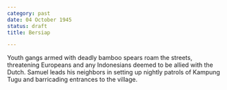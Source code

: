 ```yaml
---
category: past
date: 04 October 1945
status: draft
title: Bersiap

---
```



Youth gangs armed with deadly bamboo spears roam the
streets, threatening Europeans and any Indonesians deemed to be allied
with the Dutch. Samuel leads his neighbors in setting up nightly patrols
of Kampung Tugu and barricading entrances to the village.
